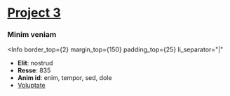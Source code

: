 # [Project 3](/project-1)

### Minim veniam

<Info
  border_top={2}
  margin_top={150}
  padding_top={25}
  li_separator="|"
>

- **Elit**: nostrud
- **Resse**: 835
- **Anim id**: enim, tempor, sed, dole
- [Voluptate](https://example.com)


</Info>
